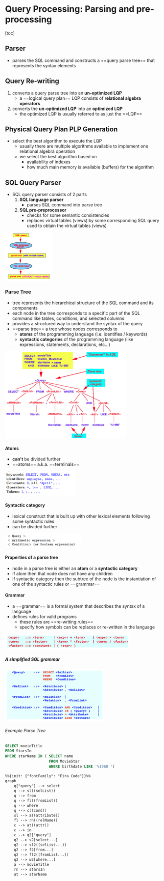 # Query Processing: Parsing and pre-processing

[toc]

## Parser

- parses the SQL command and constructs a ==query parse tree== that represents the syntax elements

## Query Re-writing

1. converts a query parse tree into an **un-optimized LQP**
   - a ==logical query plan== LQP consists of **relational algebra operators**
2. converts the **un-optimized LQP** into an **optimized LQP**
   - the optimized LQP is usually referred to as just the ==LQP==

## Physical Query Plan PLP Generation

- select the best algorithm to execute the LQP
  - usually there are multiple algorithms available to implement one relational algebra operation 
  - we select the best algorithm based on
    - availability of indexes 
    - how much main memory is available (buffers) for the algorithm 

## SQL Query Parser

- SQL query parser consists of 2 parts
  1. **SQL language parser**
     - parses SQL command into parse tree
  2. **SQL pre-preprocessor**
     - checks for some semantic consistencies
     - replaces virtual tables (views) by some corresponding SQL query used to obtain the virtual tables (views)

<img src="images/image-20231206141331506.png" alt="image-20231206141331506" style="zoom:33%;" />

### Parse Tree

- tree represents the hierarchical structure of the SQL command and its components
- each node in the tree corresponds to a specific part of the SQL command like tables, conditions, and selected columns 
- provides a structured way to understand the syntax of the query
- ==parse tree== a tree whose nodes corresponds to
  - **atoms** of the programming language (i.e. identifies / keywords)
  - **syntactic categories** of the programming language (like expressions, statements, declarations, etc...)

<img src="images/image-20231206141628459.png" alt="image-20231206141628459" style="zoom:50%;" />

#### Atoms

- **can't** be divided further
- ==atoms== a.k.a. ==terminals==

<img src="images/image-20231206141748728.png" alt="image-20231206141748728" style="zoom:50%;" />

#### Syntactic category

- lexical construct that is built up with other lexical elements following some syntactic rules
- can be divided further

<img src="images/image-20231206141901660.png" alt="image-20231206141901660" style="zoom:50%;" />

#### Properties of a parse tree

- node in a parse tree is either an **atom** or a **syntactic category**
- if atom then that node does not have any children
- if syntactic category then the subtree of the node is the instantiation of one of the syntactic rules or ==grammar==

#### Grammar

- a ==grammar== is a formal system that describes the syntax of a language
- defines rules for valid programs
  - these rules are ==re-writing rules==
  - specify how symbols can be replaces or re-written in the language 

<img src="images/image-20231206142205082.png" alt="image-20231206142205082" style="zoom:50%;" />

##### A simplified SQL grammar

<img src="images/image-20231206142224650.png" alt="image-20231206142224650" style="zoom:50%;" />

###### Example Parse Tree

```SQL
SELECT movieTitle
FROM StarsIn
WHERE starName IN ( SELECT name
					FROM MovieStar
					WHERE birthdate LIKE '%1960 ')
```

```mermaid
%%{init: {"fontFamily": "Fira Code"}}%%
graph
	q["query"] --> select
	q --> sl((selList))
	q --> from
	q --> fl((fromList))
	q --> where
	q --> c((cond))
	sl --> a((attribute))
	fl --> rn((relName))
	c --> at((attr))
	c --> in
	c --> q2["query"]
	q2 --> s2[select...]
	q2 --> sl2((selList...))
	q2 --> f2[from...]
	q2 --> fl2((fromList...))
	q2 --> w2[where...]
	a --> movieTitle
	rn --> starsIn
	at --> starName
```

